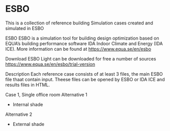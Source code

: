 # ESBO
This is a collection of reference building Simulation cases created and simulated in ESBO 

ESBO
ESBO is a simulation tool for building design optimization based on EQUA’s building performance software IDA Indoor Climate and Energy (IDA ICE). More information can be found at https://www.equa.se/en/esbo

Download
ESBO Light can be downloaded for free a number of sources https://www.equa.se/en/esbo/trial-version

Description
Each reference case consists of at least 3 files, the main ESBO file thaat contain input. Theese files can be opened by ESBO or IDA ICE and results files in HTML. 

Case 1, Single office room
Alternative 1
- Internal shade

Alternative 2
- External shade
